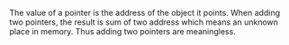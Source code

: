 The value of a pointer is the address of the object it points. When adding two pointers, the result is sum of two address which means an unknown place in memory. Thus adding two pointers are meaningless.
